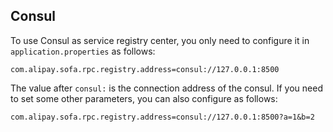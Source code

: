 ## Consul

To use Consul as service registry center, you only need to configure it in `application.properties` as follows:

```
com.alipay.sofa.rpc.registry.address=consul://127.0.0.1:8500
```
The value after `consul:` is the connection address of the consul. If you need to set some other parameters, you can also configure as follows:

```
com.alipay.sofa.rpc.registry.address=consul://127.0.0.1:8500?a=1&b=2

```